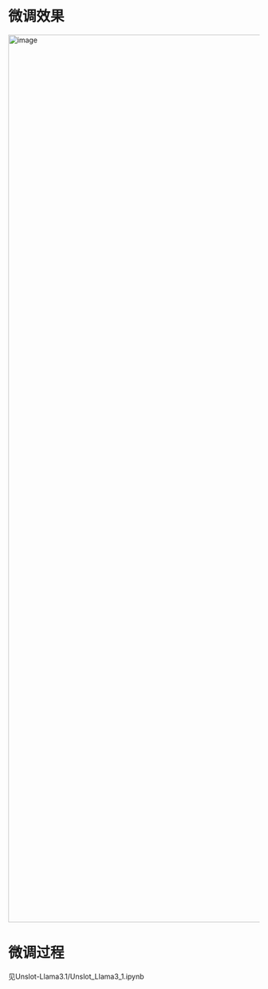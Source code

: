 # 微调效果
<img width="1779" alt="image" src="https://github.com/user-attachments/assets/6388a5be-1f0d-4ca9-bd20-fbe81e749f80">

# 微调过程
见Unslot-Llama3.1/Unslot_Llama3_1.ipynb
